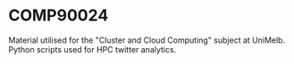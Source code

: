 # COMP90024
Material utilised for the "Cluster and Cloud Computing" subject at UniMelb.
Python scripts used for HPC twitter analytics.
